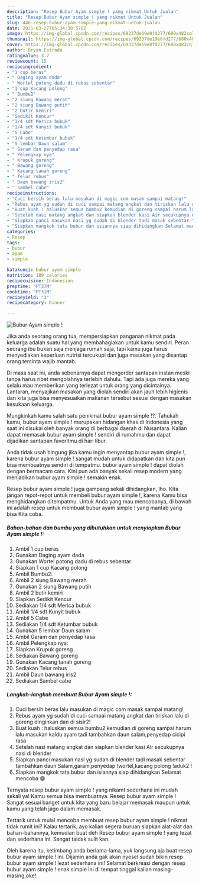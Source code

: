 ```yaml
---
description: "Resep Bubur Ayam simple ! yang nikmat Untuk Jualan"
title: "Resep Bubur Ayam simple ! yang nikmat Untuk Jualan"
slug: 446-resep-bubur-ayam-simple-yang-nikmat-untuk-jualan
date: 2021-03-27T05:34:30.578Z
image: https://img-global.cpcdn.com/recipes/69337de19e8fd277/680x482cq70/bubur-ayam-simple-foto-resep-utama.jpg
thumbnail: https://img-global.cpcdn.com/recipes/69337de19e8fd277/680x482cq70/bubur-ayam-simple-foto-resep-utama.jpg
cover: https://img-global.cpcdn.com/recipes/69337de19e8fd277/680x482cq70/bubur-ayam-simple-foto-resep-utama.jpg
author: Bryan Estrada
ratingvalue: 3.7
reviewcount: 15
recipeingredient:
- "1 cup beras"
- " Daging ayam dada"
- " Wortel potong dadu di rebus sebentar"
- "1 cup Kacang polong"
- " Bumbu2"
- "2 siung Bawang merah"
- "2 siung Bawang putih"
- "2 butir kemiri"
- "Sedikit Kencur"
- "1/4 sdt Merica bubuk"
- "1/4 sdt Kunyit bubuk"
- "5 Cabe"
- "1/4 sdt Ketumbar bubuk"
- "5 lembar Daun salam"
- " Garam dan penyedap rasa"
- " Pelengkap nya"
- " Krupuk goreng"
- " Bawang goreng"
- " Kacang tanah goreng"
- " Telur rebus"
- " Daun bawang iris2"
- " Sambel cabe"
recipeinstructions:
- "Cuci bersih beras lalu masukan di magic com masak sampai matang!"
- "Rebus ayam yg sudah di cuci sampai matang angkat dan tiriskan lalu di goreng dinginkan dan di sisir2!"
- "Buat kuah : haluskan semua bumbu2 kemudian di goreng sampai harum lalu masukan kaldu ayam tadi tambahkan daun salam,penyedap cicipi rasa"
- "Setelah nasi matang angkat dan siapkan blender kasi Air secukupnya nasi di blender"
- "Siapkan panci masukan nasi yg sudah di blender tadi masak sebentar tambahkan daun Salam,garam,penyedap !wortel,kacang polong !aduk2 !"
- "Siapkan mangkok tata bubur dan isiannya siap dihidangkan Selamat mencoba 😁"
categories:
- Resep
tags:
- bubur
- ayam
- simple

katakunci: bubur ayam simple 
nutrition: 189 calories
recipecuisine: Indonesian
preptime: "PT37M"
cooktime: "PT31M"
recipeyield: "3"
recipecategory: Dinner

---
```



![Bubur Ayam simple !](https://img-global.cpcdn.com/recipes/69337de19e8fd277/680x482cq70/bubur-ayam-simple-foto-resep-utama.jpg)

Jika anda seorang orang tua, mempersiapkan panganan nikmat pada keluarga adalah suatu hal yang membahagiakan untuk kamu sendiri. Peran seorang ibu bukan saja menjaga rumah saja, tapi kamu juga harus menyediakan keperluan nutrisi tercukupi dan juga masakan yang disantap orang tercinta wajib mantab.

Di masa  saat ini, anda sebenarnya dapat mengorder santapan instan meski tanpa harus ribet mengolahnya terlebih dahulu. Tapi ada juga mereka yang selalu mau memberikan yang terlezat untuk orang yang dicintainya. Lantaran, menyajikan masakan yang diolah sendiri akan jauh lebih higienis dan kita juga bisa menyesuaikan makanan tersebut sesuai dengan masakan kesukaan keluarga. 



Mungkinkah kamu salah satu penikmat bubur ayam simple !?. Tahukah kamu, bubur ayam simple ! merupakan hidangan khas di Indonesia yang saat ini disukai oleh banyak orang di berbagai daerah di Nusantara. Kalian dapat memasak bubur ayam simple ! sendiri di rumahmu dan dapat dijadikan santapan favoritmu di hari libur.

Anda tidak usah bingung jika kamu ingin menyantap bubur ayam simple !, karena bubur ayam simple ! sangat mudah untuk didapatkan dan kita pun bisa membuatnya sendiri di tempatmu. bubur ayam simple ! dapat diolah dengan bermacam cara. Kini pun ada banyak sekali resep modern yang menjadikan bubur ayam simple ! semakin enak.

Resep bubur ayam simple ! juga gampang sekali dihidangkan, lho. Kita jangan repot-repot untuk membeli bubur ayam simple !, karena Kamu bisa menghidangkan ditempatmu. Untuk Anda yang mau mencobanya, di bawah ini adalah resep untuk membuat bubur ayam simple ! yang mantab yang bisa Kita coba.

<!--inarticleads1-->

##### Bahan-bahan dan bumbu yang dibutuhkan untuk menyiapkan Bubur Ayam simple !:

1. Ambil 1 cup beras
1. Gunakan  Daging ayam dada
1. Gunakan  Wortel potong dadu di rebus sebentar
1. Siapkan 1 cup Kacang polong
1. Ambil  Bumbu2:
1. Ambil 2 siung Bawang merah
1. Gunakan 2 siung Bawang putih
1. Ambil 2 butir kemiri
1. Siapkan Sedikit Kencur
1. Sediakan 1/4 sdt Merica bubuk
1. Ambil 1/4 sdt Kunyit bubuk
1. Ambil 5 Cabe
1. Sediakan 1/4 sdt Ketumbar bubuk
1. Gunakan 5 lembar Daun salam
1. Ambil  Garam dan penyedap rasa
1. Ambil  Pelengkap nya:
1. Siapkan  Krupuk goreng
1. Sediakan  Bawang goreng
1. Gunakan  Kacang tanah goreng
1. Sediakan  Telur rebus
1. Ambil  Daun bawang iris2
1. Sediakan  Sambel cabe




<!--inarticleads2-->

##### Langkah-langkah membuat Bubur Ayam simple !:

1. Cuci bersih beras lalu masukan di magic com masak sampai matang!
1. Rebus ayam yg sudah di cuci sampai matang angkat dan tiriskan lalu di goreng dinginkan dan di sisir2!
1. Buat kuah : haluskan semua bumbu2 kemudian di goreng sampai harum lalu masukan kaldu ayam tadi tambahkan daun salam,penyedap cicipi rasa
1. Setelah nasi matang angkat dan siapkan blender kasi Air secukupnya nasi di blender
1. Siapkan panci masukan nasi yg sudah di blender tadi masak sebentar tambahkan daun Salam,garam,penyedap !wortel,kacang polong !aduk2 !
1. Siapkan mangkok tata bubur dan isiannya siap dihidangkan Selamat mencoba 😁




Ternyata resep bubur ayam simple ! yang nikamt sederhana ini mudah sekali ya! Kamu semua bisa membuatnya. Resep bubur ayam simple ! Sangat sesuai banget untuk kita yang baru belajar memasak maupun untuk kamu yang telah jago dalam memasak.

Tertarik untuk mulai mencoba membuat resep bubur ayam simple ! nikmat tidak rumit ini? Kalau tertarik, ayo kalian segera buruan siapkan alat-alat dan bahan-bahannya, kemudian buat deh Resep bubur ayam simple ! yang lezat dan sederhana ini. Sangat taidak sulit kan. 

Oleh karena itu, ketimbang anda berlama-lama, yuk langsung aja buat resep bubur ayam simple ! ini. Dijamin anda gak akan nyesel sudah bikin resep bubur ayam simple ! lezat sederhana ini! Selamat berkreasi dengan resep bubur ayam simple ! enak simple ini di tempat tinggal kalian masing-masing,oke!.

